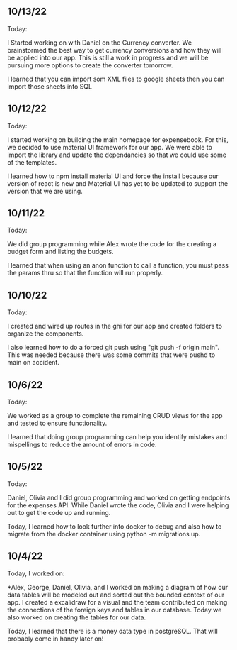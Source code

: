 ## 10/13/22
Today:

I Started working on with Daniel on the Currency converter. We brainstormed the best way to get currency conversions and how they will be applied into our app. This is still a work in progress and we will be pursuing more options to create the converter tomorrow. 

I learned that you can import som XML files to google sheets then you can import those sheets into SQL 

## 10/12/22
Today:

I started working on building the main homepage for expensebook. For this, we decided to use material UI framework for our app. We were able to import the library and update the dependancies so that we could use some of the templates.

I learned how to npm install material UI and force the install because our version of react is new and Material UI has yet to be updated to support the version that we are using. 

## 10/11/22
Today:

We did group programming while Alex wrote the code for the creating a budget form and listing the budgets. 

I learned that when using an anon function to call a function, you must pass the params thru so that the function will run properly.

## 10/10/22
Today:

I created and wired up routes in the ghi for our app and created folders to organize the components.

I also learned how to do a forced git push using "git push -f origin main". This was needed because there was some commits that were pushd to main on accident.

## 10/6/22
Today:

We worked as a group to complete the remaining CRUD views for the app and tested to ensure functionality. 

I learned that doing group programming can help you identify mistakes and mispellings to reduce the amount of errors in code.

## 10/5/22
Today:

Daniel, Olivia and I did group programming and worked on getting endpoints for the expenses API. While Daniel wrote the code, Olivia and I were helping out to get the code up and running. 

Today, I learned how to look further into docker to debug and also how to migrate from the docker container using python -m migrations up.

## 10/4/22
Today, I worked on:

*Alex, George, Daniel, Olivia, and I worked on making a diagram of how
 our data tables will be modeled out and sorted out the bounded context
 of our app. I created a excalidraw for a visual and the team contributed
 on making the connections of the foreign keys and tables in our database.
 Today we also worked on creating the tables for our data.

Today, I learned that there is a money data type in postgreSQL. That will probably come in handy later on!

